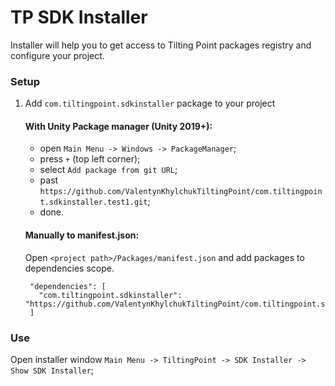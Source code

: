 # TP SDK Installer

Installer will help you to get access to Tilting Point packages registry and configure your project.

### Setup
1) Add `com.tiltingpoint.sdkinstaller` package to your project

    #### With Unity Package manager (Unity 2019+):

    * open `Main Menu -> Windows -> PackageManager`;
    * press `+` (top left corner);
    * select `Add package from git URL`;
    * past `https://github.com/ValentynKhylchukTiltingPoint/com.tiltingpoint.sdkinstaller.test1.git`;
    * done.

    #### Manually to manifest.json:
    Open `<project path>/Packages/manifest.json` and add packages to dependencies scope.
    
        "dependencies": [
          "com.tiltingpoint.sdkinstaller": "https://github.com/ValentynKhylchukTiltingPoint/com.tiltingpoint.sdkinstaller.test1.git",
        ]

### Use
Open installer window `Main Menu -> TiltingPoint -> SDK Installer -> Show SDK Installer`;